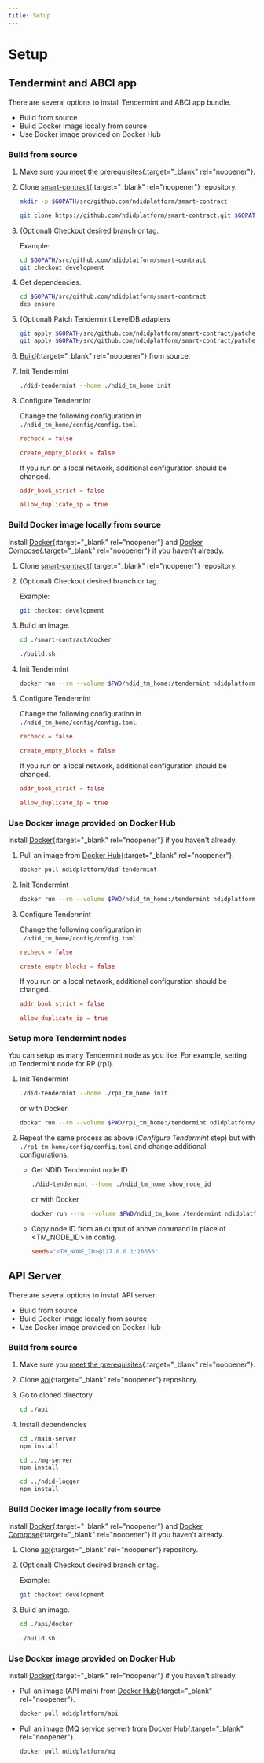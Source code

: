 ```yaml
---
title: Setup
---
```


# Setup

## Tendermint and ABCI app

There are several options to install Tendermint and ABCI app bundle.

- Build from source
- Build Docker image locally from source
- Use Docker image provided on Docker Hub

### Build from source

1. Make sure you [meet the prerequisites](https://github.com/ndidplatform/smart-contract#prerequisites){:target="\_blank" rel="noopener"}.

2. Clone [smart-contract](https://github.com/ndidplatform/smart-contract){:target="\_blank" rel="noopener"} repository.

   ```sh
   mkdir -p $GOPATH/src/github.com/ndidplatform/smart-contract

   git clone https://github.com/ndidplatform/smart-contract.git $GOPATH/src/github.com/ndidplatform/smart-contract
   ```

3. (Optional) Checkout desired branch or tag.

   Example:

   ```sh
   cd $GOPATH/src/github.com/ndidplatform/smart-contract
   git checkout development
   ```

4. Get dependencies.

   ```sh
   cd $GOPATH/src/github.com/ndidplatform/smart-contract
   dep ensure
   ```

5. (Optional) Patch Tendermint LevelDB adapters

   ```sh
   git apply $GOPATH/src/github.com/ndidplatform/smart-contract/patches/tm_goleveldb_bloom_filter.patch && \
   git apply $GOPATH/src/github.com/ndidplatform/smart-contract/patches/tm_cleveldb_cache_and_bloom_filter.patch
   ```

6. [Build](https://github.com/ndidplatform/smart-contract#build){:target="\_blank" rel="noopener"} from source.

7. Init Tendermint

   ```sh
   ./did-tendermint --home ./ndid_tm_home init
   ```

8. Configure Tendermint

   Change the following configuration in `./ndid_tm_home/config/config.toml`.

   ```toml
   recheck = false

   create_empty_blocks = false
   ```

   If you run on a local network, additional configuration should be changed.

   ```toml
   addr_book_strict = false

   allow_duplicate_ip = true
   ```

### Build Docker image locally from source

Install [Docker](https://docs.docker.com/install/){:target="\_blank" rel="noopener"} and [Docker Compose](https://docs.docker.com/compose/install/){:target="\_blank" rel="noopener"} if you haven't already.

1. Clone [smart-contract](https://github.com/ndidplatform/smart-contract){:target="\_blank" rel="noopener"} repository.

2. (Optional) Checkout desired branch or tag.

   Example:

   ```sh
   git checkout development
   ```

3. Build an image.

   ```sh
   cd ./smart-contract/docker

   ./build.sh
   ```

4. Init Tendermint

   ```sh
   docker run --rm --volume $PWD/ndid_tm_home:/tendermint ndidplatform/did-tendermint init
   ```

5. Configure Tendermint

   Change the following configuration in `./ndid_tm_home/config/config.toml`.

   ```toml
   recheck = false

   create_empty_blocks = false
   ```

   If you run on a local network, additional configuration should be changed.

   ```toml
   addr_book_strict = false

   allow_duplicate_ip = true
   ```

### Use Docker image provided on Docker Hub

Install [Docker](https://docs.docker.com/install/){:target="\_blank" rel="noopener"} if you haven't already.

1. Pull an image from [Docker Hub](https://hub.docker.com/r/ndidplatform/did-tendermint){:target="\_blank" rel="noopener"}.

   ```sh
   docker pull ndidplatform/did-tendermint
   ```

2. Init Tendermint

   ```sh
   docker run --rm --volume $PWD/ndid_tm_home:/tendermint ndidplatform/did-tendermint init
   ```

3. Configure Tendermint

   Change the following configuration in `./ndid_tm_home/config/config.toml`.

   ```toml
   recheck = false

   create_empty_blocks = false
   ```

   If you run on a local network, additional configuration should be changed.

   ```toml
   addr_book_strict = false

   allow_duplicate_ip = true
   ```

### Setup more Tendermint nodes

You can setup as many Tendermint node as you like. For example, setting up Tendermint node for RP (rp1).

1. Init Tendermint

   ```sh
   ./did-tendermint --home ./rp1_tm_home init
   ```

   or with Docker

   ```sh
   docker run --rm --volume $PWD/rp1_tm_home:/tendermint ndidplatform/did-tendermint init
   ```

2. Repeat the same process as above (_Configure Tendermint_ step) but with `./rp1_tm_home/config/config.toml` and change additional configurations.

   - Get NDID Tendermint node ID

     ```sh
     ./did-tendermint --home ./ndid_tm_home show_node_id
     ```

     or with Docker

     ```sh
     docker run --rm --volume $PWD/ndid_tm_home:/tendermint ndidplatform/did-tendermint show_node_id
     ```

   - Copy node ID from an output of above command in place of \<TM_NODE_ID\> in config.

     ```toml
     seeds="<TM_NODE_ID>@127.0.0.1:26656"
     ```

## API Server

There are several options to install API server.

- Build from source
- Build Docker image locally from source
- Use Docker image provided on Docker Hub

### Build from source

1. Make sure you [meet the prerequisites](https://github.com/ndidplatform/api#prerequisites){:target="\_blank" rel="noopener"}.

2. Clone [api](https://github.com/ndidplatform/api){:target="\_blank" rel="noopener"} repository.

3. Go to cloned directory.

   ```sh
   cd ./api
   ```

4. Install dependencies

   ```sh
   cd ./main-server
   npm install

   cd ../mq-server
   npm install

   cd ../ndid-logger
   npm install
   ```

### Build Docker image locally from source

Install [Docker](https://docs.docker.com/install/){:target="\_blank" rel="noopener"} and [Docker Compose](https://docs.docker.com/compose/install/){:target="\_blank" rel="noopener"} if you haven't already.

1. Clone [api](https://github.com/ndidplatform/api){:target="\_blank" rel="noopener"} repository.

2. (Optional) Checkout desired branch or tag.

   Example:

   ```sh
   git checkout development
   ```

3. Build an image.

   ```sh
   cd ./api/docker

   ./build.sh
   ```

### Use Docker image provided on Docker Hub

Install [Docker](https://docs.docker.com/install/){:target="\_blank" rel="noopener"} if you haven't already.

- Pull an image (API main) from [Docker Hub](https://hub.docker.com/r/ndidplatform/api){:target="\_blank" rel="noopener"}.

   ```sh
   docker pull ndidplatform/api
   ```

- Pull an image (MQ service server) from [Docker Hub](https://hub.docker.com/r/ndidplatform/mq){:target="\_blank" rel="noopener"}.

   ```sh
   docker pull ndidplatform/mq
   ```
